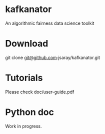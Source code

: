 # kafkanator
An algorithmic fairness data science toolkit

# Download
git clone git@github.com:jsaray/kafkanator.git

# Tutorials 
Please check doc/user-guide.pdf

# Python doc
Work in progress.